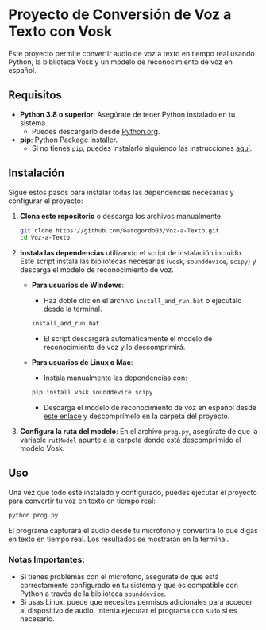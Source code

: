 # Proyecto de Conversión de Voz a Texto con Vosk

Este proyecto permite convertir audio de voz a texto en tiempo real usando Python, la biblioteca Vosk y un modelo de reconocimiento de voz en español.

## Requisitos

- **Python 3.8 o superior**: Asegúrate de tener Python instalado en tu sistema.
  - Puedes descargarlo desde [Python.org](https://www.python.org/downloads/).
- **pip**: Python Package Installer.
  - Si no tienes `pip`, puedes instalarlo siguiendo las instrucciones [aquí](https://pip.pypa.io/en/stable/installation/).

## Instalación

Sigue estos pasos para instalar todas las dependencias necesarias y configurar el proyecto:

1. **Clona este repositorio** o descarga los archivos manualmente.

   ```bash
   git clone https://github.com/Gatogordo03/Voz-a-Texto.git
   cd Voz-a-Texto
   ```

2. **Instala las dependencias** utilizando el script de instalación incluido. Este script instala las bibliotecas necesarias (`vosk`, `sounddevice`, `scipy`) y descarga el modelo de reconocimiento de voz.

   - **Para usuarios de Windows**:

     - Haz doble clic en el archivo `install_and_run.bat` o ejecútalo desde la terminal.

     ```bash
     install_and_run.bat
     ```

     - El script descargará automáticamente el modelo de reconocimiento de voz y lo descomprimirá.

   - **Para usuarios de Linux o Mac**:

     - Instala manualmente las dependencias con:

     ```bash
     pip install vosk sounddevice scipy
     ```

     - Descarga el modelo de reconocimiento de voz en español desde [este enlace](https://alphacephei.com/vosk/models/vosk-model-small-es-0.42.zip) y descomprímelo en la carpeta del proyecto.

3. **Configura la ruta del modelo**: En el archivo `prog.py`, asegúrate de que la variable `rutModel` apunte a la carpeta donde está descomprimido el modelo Vosk.

## Uso

Una vez que todo esté instalado y configurado, puedes ejecutar el proyecto para convertir tu voz en texto en tiempo real:

```bash
python prog.py
```

El programa capturará el audio desde tu micrófono y convertirá lo que digas en texto en tiempo real. Los resultados se mostrarán en la terminal.

### Notas Importantes:

- Si tienes problemas con el micrófono, asegúrate de que está correctamente configurado en tu sistema y que es compatible con Python a través de la biblioteca `sounddevice`.
- Si usas Linux, puede que necesites permisos adicionales para acceder al dispositivo de audio. Intenta ejecutar el programa con `sudo` si es necesario.
